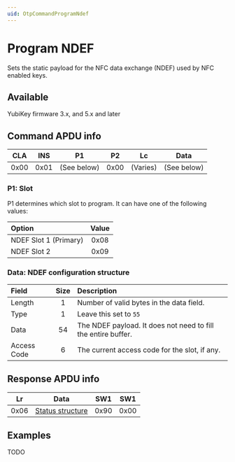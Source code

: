 ```yaml
---
uid: OtpCommandProgramNdef
---
```


<!-- Copyright 2021 Yubico AB

Licensed under the Apache License, Version 2.0 (the "License");
you may not use this file except in compliance with the License.
You may obtain a copy of the License at

    http://www.apache.org/licenses/LICENSE-2.0

Unless required by applicable law or agreed to in writing, software
distributed under the License is distributed on an "AS IS" BASIS,
WITHOUT WARRANTIES OR CONDITIONS OF ANY KIND, either express or implied.
See the License for the specific language governing permissions and
limitations under the License. -->

# Program NDEF

Sets the static payload for the NFC data exchange (NDEF) used by NFC enabled keys.

## Available

YubiKey firmware 3.x, and 5.x and later

## Command APDU info

| CLA  | INS  |     P1      |  P2  |    Lc    |    Data     |
|:----:|:----:|:-----------:|:----:|:--------:|:-----------:|
| 0x00 | 0x01 | (See below) | 0x00 | (Varies) | (See below) |

### P1: Slot

P1 determines which slot to program. It can have one of the following values:

| Option                | Value |
|:----------------------|:-----:|
| NDEF Slot 1 (Primary) | 0x08  |
| NDEF Slot 2           | 0x09  |

### Data: NDEF configuration structure

| Field       | Size | Description                                                   |
|:------------|:----:|:--------------------------------------------------------------|
| Length      |  1   | Number of valid bytes in the data field.                      |
| Type        |  1   | Leave this set to `55`                                        |
| Data        |  54  | The NDEF payload. It does not need to fill the entire buffer. |
| Access Code |  6   | The current access code for the slot, if any.                 |

## Response APDU info

|  Lr  |                         Data                          | SW1  | SW1  |
|:----:|:-----------------------------------------------------:|:----:|:----:|
| 0x06 | [Status structure](xref:OtpCommands#status-structure) | 0x90 | 0x00 |

## Examples

TODO
